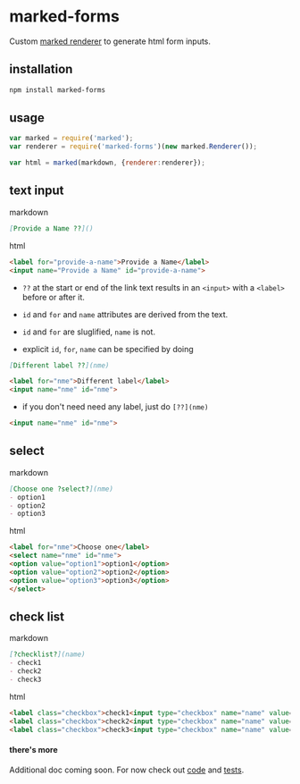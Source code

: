 # marked-forms

Custom [marked renderer](https://github.com/chjj/marked#renderer) to generate html form inputs.

## installation

```sh
npm install marked-forms
```

## usage

```javascript
var marked = require('marked');
var renderer = require('marked-forms')(new marked.Renderer());

var html = marked(markdown, {renderer:renderer});
```

## **text** input

markdown

```md
[Provide a Name ??]()
```

html

```html
<label for="provide-a-name">Provide a Name</label>
<input name="Provide a Name" id="provide-a-name">
```

- `??` at the start or end of the link text results in an `<input>` with a `<label>` before or after it. 

- `id` and `for` and `name` attributes are derived from the text.

- `id` and `for` are sluglified, `name` is not.

- explicit `id`, `for`, `name` can be specified by doing

```md
[Different label ??](nme)
```

```html
<label for="nme">Different label</label>
<input name="nme" id="nme">
```

- if you don't need need any label, just do `[??](nme)`

```html
<input name="nme" id="nme">
```


## **select**

markdown

```md
[Choose one ?select?](nme)
- option1
- option2
- option3
```

html

```html
<label for="nme">Choose one</label>
<select name="nme" id="nme">
<option value="option1">option1</option>
<option value="option2">option2</option>
<option value="option3">option3</option>
</select>
```

## **check list**

markdown

```md
[?checklist?](name)
- check1
- check2
- check3
```

html

```html
<label class="checkbox">check1<input type="checkbox" name="name" value="check1"></label>
<label class="checkbox">check2<input type="checkbox" name="name" value="check2"></label>
<label class="checkbox">check3<input type="checkbox" name="name" value="check3"></label>
```

#### there's more
Additional doc coming soon. For now check out [code](marked-forms.js) and [tests](test/test-marked-forms.js).

